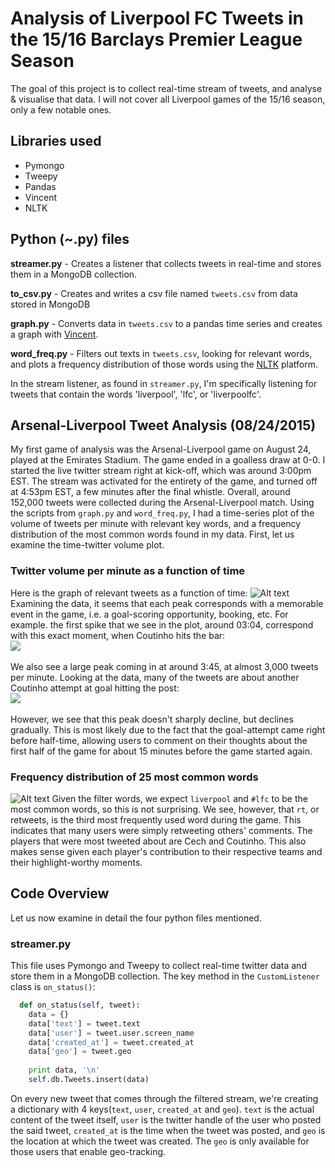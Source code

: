 # Analysis of Liverpool FC Tweets in the 15/16 Barclays Premier League Season
The goal of this project is to collect real-time stream of tweets, and analyse & visualise that data. I will not cover all Liverpool games of the 15/16 season, only a few notable ones.

## Libraries used
- Pymongo
- Tweepy
- Pandas
- Vincent
- NLTK

## Python (~.py) files 
**streamer.py** - Creates a listener that collects tweets in real-time and stores them in a MongoDB collection.

**to_csv.py** - Creates and writes a csv file named `tweets.csv` from data stored in MongoDB

**graph.py** - Converts data in `tweets.csv` to a pandas time series and creates a graph with [Vincent](http://vincent.readthedocs.org/en/latest/).

**word_freq.py** - Filters out texts in `tweets.csv`, looking for relevant words, and plots a frequency distribution of those words using the [NLTK](http://www.nltk.org/) platform.

In the stream listener, as found in `streamer.py`, I'm specifically listening for tweets that contain the words 'liverpool', 'lfc', or 'liverpoolfc'.

## Arsenal-Liverpool Tweet Analysis (08/24/2015)
My first game of analysis was the Arsenal-Liverpool game on August 24, played at the Emirates Stadium. The game ended in a goalless draw at 0-0. I started the live twitter stream right at kick-off, which was around 3:00pm EST. The stream was activated for the entirety of the game, and turned off at 4:53pm EST, a few minutes after the final whistle. Overall, around 152,000 tweets were collected during the Arsenal-Liverpool match. Using the scripts from `graph.py` and `word_freq.py`, I had a time-series plot of the volume of tweets per minute with relevant key words, and a frequency distribution of the most common words found in my data. First, let us examine the time-twitter volume plot.

### Twitter volume per minute as a function of time
Here is the graph of relevant tweets as a function of time:
![Alt text](https://raw.github.com/kimasx/lfc-tweet-analysis/master/assets/time_series.png "Twitter Volume per Minute vs Time")
Examining the data, it seems that each peak corresponds with a memorable event in the game, i.e. a goal-scoring opportunity, booking, etc. For example. the first spike that we see in the plot, around 03:04, correspond with this exact moment, when Coutinho hits the bar:
<br>
<img src="/assets/coutinho.gif" style="display:block;">
<br>
We also see a large peak coming in at around 3:45, at almost 3,000 tweets per minute. Looking at the data, many of the tweets are about another Coutinho attempt at goal hitting the post:
<br>
<img src="/assets/bar.gif" style="display:block;">
<br>
However, we see that this peak doesn't sharply decline, but declines gradually. This is most likely due to the fact that the goal-attempt came right before half-time, allowing users to comment on their thoughts about the first half of the game for about 15 minutes before the game started again.

### Frequency distribution of 25 most common words
![Alt text](https://raw.github.com/kimasx/lfc-tweet-analysis/master/assets/word_freq.png "Word Counts")
Given the filter words, we expect `liverpool` and `#lfc` to be the most common words, so this is not surprising. We see, however, that `rt`, or retweets, is the third most frequently used word during the game. This indicates that many users were simply retweeting others' comments. The players that were most tweeted about are Cech and Coutinho. This also makes sense given each player's contribution to their respective teams and their highlight-worthy moments.

## Code Overview
Let us now examine in detail the four python files mentioned.
### streamer.py
This file uses Pymongo and Tweepy to collect real-time twitter data and store them in a MongoDB collection. The key method in the `CustomListener` class is `on_status()`:
```python
  def on_status(self, tweet):
    data = {}
    data['text'] = tweet.text
    data['user'] = tweet.user.screen_name
    data['created_at'] = tweet.created_at
    data['geo'] = tweet.geo
    
    print data, '\n'
    self.db.Tweets.insert(data)
```
On every new tweet that comes through the filtered stream, we're creating a dictionary with 4 keys(`text`, `user`, `created_at` and `geo`). `text` is the actual content of the tweet itself, `user` is the twitter handle of the user who posted the said tweet, `created_at` is the time when the tweet was posted, and `geo` is the location at which the tweet was created. The `geo` is only available for those users that enable geo-tracking.